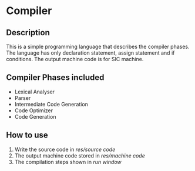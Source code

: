 # Compiler
## Description
This is a simple programming language that describes the compiler phases. The language has only declaration statement, assign statement and if conditions.
The output machine code is for SIC machine.
## Compiler Phases included
* Lexical Analyser
* Parser
* Intermediate Code Generation
* Code Optimizer
* Code Generation
## How to use
1. Write the source code in *res/source code*
2. The output machine code stored in *res/machine code*
3. The compilation steps shown in *run window*
